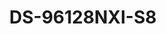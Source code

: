 ---
id: 5
title: "DS-96128NXI-S8"
subTitle: "S Series NVR with AcuSense – 32×1080p Decoding, 128-ch IP & 8K HDMI"
category: "Network Video Recorder"
imgCard: "/src/assets/images/nvr/DS-96128NXI-S8/DS-96128NXI-S8-1.png"
imgAlt: "DS-96128NXI-S8"
thumbnails: [
  "/src/assets/images/nvr/DS-96128NXI-S8/DS-96128NXI-S8-1.png"
]
features: [
  "Supports 32×1080p decoding & 128-ch IP cameras",
  "H.265+/H.265/H.264+/H.264 video formats",
  "Facial recognition, perimeter protection & AcuSearch",
  "Connect up to 8-ch IP speakers",
  "RAID 0, 1, 5, 6, 10 & N+M hot spare for secure storage",
  "8K HDMI video output for ultra-HD display",
  "Redundant power supply for uninterrupted operation"
]
specifications: {
  Intelligent_Analytics: {
    AI_by_NVR: {
      features: "Facial recognition, Perimeter protection, Video structuralization"
    },
    AI_by_Camera: {
      features: "Facial recognition, Perimeter protection, Video structuralization, AcuSearch, Motion detection 2.0, ANPR, People counting, VCA"
    }
  },
  Facial_Recognition: {
    Facial_Detection_and_Analytics: {
      features: "Face picture comparison, Human face capture, Face picture search"
    },
    Face_Picture_Library: {
      Libraries: "64",
      Max_Pictures: "300000",
      Picture_Size_Limit: "4 MB",
      Total_Capacity: "10 GB"
    },
    Face_Picture_Comparison: {
      Channels: "16",
      Comparison_Speed: "24 pictures per second"
    },
    Facial_Detection_and_Analytics_Performance: {
      Simultaneous_Mode: "8-ch, up to 2 MP",
      Independent_Mode: "4-ch, up to 2 MP"
    }
  },
  Video_and_Audio: {
    IP_Video_Input: "128-ch, Up to 32 MP resolution",
    Incoming_Bandwidth: "1280 Mbps",
    Outgoing_Bandwidth: "1024 Mbps",
    Incoming_Bandwidth_RAID_Mode: "640 Mbps",
    Outgoing_Bandwidth_RAID_Mode: "512 Mbps",
    HDMI_Outputs: {
      HDMI_1: "4K (4096 × 2160)/30 Hz, 4K (3840 × 2160)/60 Hz, 4K (3840 × 2160)/30 Hz, 2K (2560 × 1440)/60 Hz, 1080P (1920 × 1080)/60 Hz",
      HDMI_2: "4K (4096 × 2160)/30 Hz, 4K (3840 × 2160)/60 Hz, 4K (3840 × 2160)/30 Hz, 2K (2560 × 1440)/60 Hz, 1080P (1920 × 1080)/60 Hz",
      HDMI_3: "8K (7680 × 4320)/30 Hz, 4K (4096 × 2160)/30 Hz, 4K (3840 × 2160)/60 Hz, 4K (3840 × 2160)/30 Hz, 2K (2560 × 1440)/60 Hz, 1080P (1920 × 1080)/60 Hz",
      HDMI_4: "1080P (1920 × 1080)/60 Hz"
    },
    VGA_Outputs: {
      VGA_1: "1080P (1920 × 1080)/60 Hz",
      VGA_2: "1080P (1920 × 1080)/60 Hz"
    },
    Video_Output_Mode: {
      Mode_1: "Simultaneous output with 1080p resolution",
      Mode_2: "Simultaneous output on HDMI 1, VGA 1, HDMI 2, VGA 2, HDMI 3, and HDMI 4",
      Mode_3: "Independent output with 8K HDMI 3 output resolution",
      Mode_4: "Independent output with HDMI 3 output resolution ≤ 4K"
    },
    HDMI_Input: "1-ch",
    HDMI_Loopback: "1-ch (matching the HDMI input)",
    Audio_Output: "2-ch, RCA (Linear, 1 KΩ)",
    Two_Way_Audio: "1-ch, RCA (2.0 Vp-p, 1 KΩ)"
  },
  General: {
    GUI_Language: [
      "English", "Russian", "Bulgarian", "Hungarian", "Greek", "German", "Italian", "Czech", "Slovak", "French",
      "Polish", "Dutch", "Portuguese", "Spanish", "Romanian", "Turkish", "Japanese", "Danish", "Swedish",
      "Norwegian", "Finnish", "Korean", "Traditional Chinese", "Thai", "Estonian", "Vietnamese", "Croatian",
      "Slovenian", "Serbian", "Latvian", "Lithuanian", "Uzbek", "Kazakh", "Arabic", "Ukrainian", "Kyrgyz",
      "Brazilian Portuguese", "Indonesian"
    ],
    Power_Supply: "100 to 240 VAC, 50 to 60 Hz, redundant power supply",
    Consumption: "≤ 100 W (without HDD)",
    Working_Temperature: "-10 to 55°C (14 to 131° F)",
    Working_Humidity: "10 to 90%",
    Dimension: "442 mm × 460 mm × 88 mm (17.4 × 18.1 × 3.5 inch)",
    Weight: "≤ 10 kg (without HDD, 28.7 lb.)"
  }
}
---